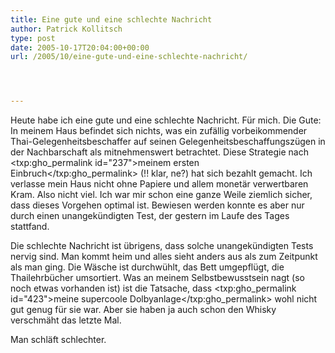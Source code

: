 ```yaml
---
title: Eine gute und eine schlechte Nachricht
author: Patrick Kollitsch
type: post
date: 2005-10-17T20:04:00+00:00
url: /2005/10/eine-gute-und-eine-schlechte-nachricht/




---
```

Heute habe ich eine gute und eine schlechte Nachricht. Für mich. Die Gute: In meinem Haus befindet sich nichts, was ein zufällig vorbeikommender Thai-Gelegenheitsbeschaffer auf seinen Gelegenheitsbeschaffungszügen in der Nachbarschaft als mitnehmenswert betrachtet. Diese Strategie nach <txp:gho_permalink id="237">meinem ersten Einbruch</txp:gho_permalink> (!! klar, ne?) hat sich bezahlt gemacht. Ich verlasse mein Haus nicht ohne Papiere und allem monetär verwertbaren Kram. Also nicht viel. Ich war mir schon eine ganze Weile ziemlich sicher, dass dieses Vorgehen optimal ist. Bewiesen werden konnte es aber nur durch einen unangekündigten Test, der gestern im Laufe des Tages stattfand.

Die schlechte Nachricht ist übrigens, dass solche unangekündigten Tests nervig sind. Man kommt heim und alles sieht anders aus als zum Zeitpunkt als man ging. Die Wäsche ist durchwühlt, das Bett umgepflügt, die Thailehrbücher umsortiert. Was an meinem Selbstbewusstsein nagt (so noch etwas vorhanden ist) ist die Tatsache, dass <txp:gho_permalink id="423">meine supercoole Dolbyanlage</txp:gho_permalink> wohl nicht gut genug für sie war. Aber sie haben ja auch schon den Whisky verschmäht das letzte Mal.

Man schläft schlechter.
